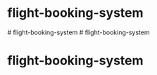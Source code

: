 # flight-booking-system
#   f l i g h t - b o o k i n g - s y s t e m  
 # flight-booking-system
# flight-booking-system
